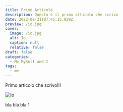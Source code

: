 ```yaml
---
title: Primo Articolo
description: Questo è il primo articolo che scrivo
date: 2022-08-31T07:45:15.029Z
preview: /io.jpg
cover:
  image: /io.jpg
  alt: Io
  caption: null
  relative: false
draft: false
categories:
  - Me MySelf and I
tags:
  - me
---
```


Primo articolo che scrivo!!!

![Io](/io.jpg)

bla bla bla 1
